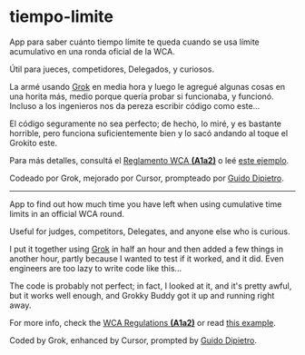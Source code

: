 # tiempo-limite

App para saber cuánto tiempo límite te queda cuando se usa límite acumulativo en una ronda oficial de la WCA.  

Útil para jueces, competidores, Delegados, y curiosos.

La armé usando [Grok](https://grok.com/) en media hora y luego le agregué algunas cosas en una horita más, medio porque quería probar si funcionaba, y funcionó. Incluso a los ingenieros nos da pereza escribir código como este...

El código seguramente no sea perfecto; de hecho, lo miré, y es bastante horrible, pero funciona suficientemente bien y lo sacó andando al toque el Grokito este.

Para más detalles, consultá el [Reglamento WCA **(A1a2)**](https://www.worldcubeassociation.org/regulations/translations/spanish-american/#A1a2) o leé [este ejemplo](https://www.worldcubeassociation.org/competitions/NacionalesArgentinas2025#63546-limite-acumulativo-cumulative-limit).

Codeado por Grok, mejorado por Cursor, prompteado por [Guido Dipietro](https://www.worldcubeassociation.org/persons/2013dipi01).

---

App to find out how much time you have left when using cumulative time limits in an official WCA round.

Useful for judges, competitors, Delegates, and anyone else who is curious.

I put it together using [Grok](https://grok.com/) in half an hour and then added a few things in another hour, partly because I wanted to test if it worked, and it did. Even engineers are too lazy to write code like this...

The code is probably not perfect; in fact, I looked at it, and it's pretty awful, but it works well enough, and Grokky Buddy got it up and running right away.

For more info, check the [WCA Regulations **(A1a2)**](https://www.worldcubeassociation.org/regulations/#A1a2) or read [this example](https://www.worldcubeassociation.org/competitions/NacionalesArgentinas2025#63546-limite-acumulativo-cumulative-limit).

Coded by Grok, enhanced by Cursor, prompted by [Guido Dipietro](https://www.worldcubeassociation.org/persons/2013dipi01).
